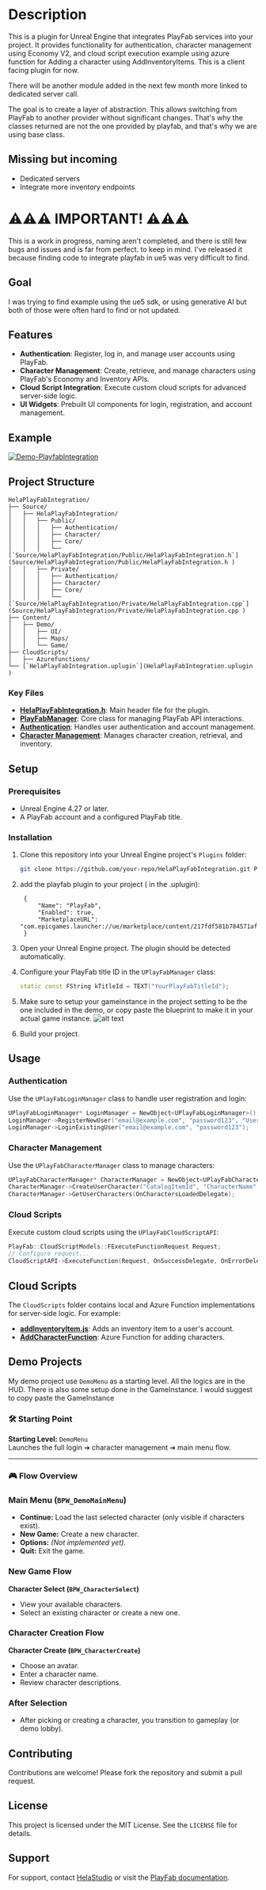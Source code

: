 # Description

This is a plugin for Unreal Engine that integrates PlayFab services into your project. It provides functionality for authentication, character management using Economy V2, and cloud script execution example using azure function for Adding a character using AddInventoryItems. This is a client facing plugin for now. 

There will be another module added in the next few month more linked to dedicated server call.

 The goal is to create a layer of abstraction. This allows switching from PlayFab to another provider without significant changes. That's why the classes returned are not the one provided by playfab, and that's why we are using base class. 

## Missing but incoming

- Dedicated servers 
- Integrate more inventory endpoints

# ⚠️⚠️⚠️  IMPORTANT! ⚠️⚠️⚠️

This is a work in progress, naming aren't completed, and there is still few bugs and issues and is far from perfect. to keep in mind. I've released it because finding code to integrate playfab in ue5 was very difficult to find.

## Goal
I was trying to find example using the ue5 sdk, or using generative AI but both of those were often hard to find or not updated. 


## Features

- **Authentication**: Register, log in, and manage user accounts using PlayFab.
- **Character Management**: Create, retrieve, and manage characters using PlayFab's Economy and Inventory APIs.
- **Cloud Script Integration**: Execute custom cloud scripts for advanced server-side logic.
- **UI Widgets**: Prebuilt UI components for login, registration, and account management.


## Example
[![Demo-PlayfabIntegration](https://img.youtube.com/vi/GMJuzZAlCno/0.jpg)](https://www.youtube.com/watch?v=GMJuzZAlCno)


## Project Structure

```
HelaPlayFabIntegration/
├── Source/
│   ├── HelaPlayFabIntegration/
│   │   ├── Public/
│   │   │   ├── Authentication/
│   │   │   ├── Character/
│   │   │   ├── Core/
│   │   │   └── [`Source/HelaPlayFabIntegration/Public/HelaPlayFabIntegration.h`](Source/HelaPlayFabIntegration/Public/HelaPlayFabIntegration.h )
│   │   ├── Private/ 
│   │   │   ├── Authentication/
│   │   │   ├── Character/
│   │   │   ├── Core/
│   │   │   └── [`Source/HelaPlayFabIntegration/Private/HelaPlayFabIntegration.cpp`](Source/HelaPlayFabIntegration/Private/HelaPlayFabIntegration.cpp )
├── Content/
│   ├── Demo/
│   │   ├── UI/
│   │   ├── Maps/
│   │   └── Game/
├── CloudScripts/
│   ├── Azurefunctions/
└── [`HelaPlayFabIntegration.uplugin`](HelaPlayFabIntegration.uplugin )
```


### Key Files

- **[HelaPlayFabIntegration.h](Source/HelaPlayFabIntegration/Public/HelaPlayFabIntegration.h)**: Main header file for the plugin.
- **[PlayFabManager](Source/HelaPlayFabIntegration/Public/Core/PlayFabManager.h)**: Core class for managing PlayFab API interactions.
- **[Authentication](Source/HelaPlayFabIntegration/Public/Authentication/)**: Handles user authentication and account management.
- **[Character Management](Source/HelaPlayFabIntegration/Public/Character/)**: Manages character creation, retrieval, and inventory.

## Setup

### Prerequisites

- Unreal Engine 4.27 or later.
- A PlayFab account and a configured PlayFab title.

### Installation

1. Clone this repository into your Unreal Engine project's `Plugins` folder:
   ```bash
   git clone https://github.com/your-repo/HelaPlayFabIntegration.git Plugins/HelaPlayFabIntegration
   ```
2. add the playfab plugin to your project ( in the .uplugin):

        {
            "Name": "PlayFab",
            "Enabled": true,
            "MarketplaceURL": "com.epicgames.launcher://ue/marketplace/content/217fdf581b784571af03d3fb6580368f"
        }

	
2. Open your Unreal Engine project. The plugin should be detected automatically.


4. Configure your PlayFab title ID in the `UPlayFabManager` class:
   ```cpp
   static const FString kTitleId = TEXT("YourPlayFabTitleId");
   ```

5. Make sure to setup your gameinstance in the project setting to be the one included in the demo, or copy paste the blueprint to make it in your actual game instance.
![alt text](image.png)

6. Build your project.

## Usage

### Authentication

Use the `UPlayFabLoginManager` class to handle user registration and login:
```cpp
UPlayFabLoginManager* LoginManager = NewObject<UPlayFabLoginManager>();
LoginManager->RegisterNewUser("email@example.com", "password123", "Username");
LoginManager->LoginExistingUser("email@example.com", "password123");
```

### Character Management

Use the `UPlayFabCharacterManager` class to manage characters:
```cpp
UPlayFabCharacterManager* CharacterManager = NewObject<UPlayFabCharacterManager>();
CharacterManager->CreateUserCharacter("CatalogItemId", "CharacterName", OnCharacterCreatedDelegate);
CharacterManager->GetUserCharacters(OnCharactersLoadedDelegate);
```

### Cloud Scripts

Execute custom cloud scripts using the `UPlayFabCloudScriptAPI`:
```cpp
PlayFab::CloudScriptModels::FExecuteFunctionRequest Request;
// Configure request...
CloudScriptAPI->ExecuteFunction(Request, OnSuccessDelegate, OnErrorDelegate);
```

## Cloud Scripts

The `CloudScripts` folder contains local and Azure Function implementations for server-side logic. For example:
- **[addInventoryItem.js](CloudScripts/local/addInventoryItem.js)**: Adds an inventory item to a user's account.
- **[AddCharacterFunction](CloudScripts/Azurefunctions/AddCharacterFunction/)**: Azure Function for adding characters.


## Demo Projects

My demo project use `DemoMenu` as a starting level. All the logics are in the HUD. There is also some setup done in the GameInstance. I would suggest to copy paste the GameInstance
### 🛠 Starting Point

**Starting Level:** `DemoMenu`  
Launches the full login ➔ character management ➔ main menu flow.

---

 ### 🎮 Flow Overview

### Main Menu (`BPW_DemoMainMenu`)
- **Continue:** Load the last selected character (only visible if characters exist).
- **New Game:** Create a new character.
- **Options:** *(Not implemented yet)*.
- **Quit:** Exit the game.

### New Game Flow
**Character Select (`BPW_CharacterSelect`)**
- View your available characters.
- Select an existing character or create a new one.

### Character Creation Flow
**Character Create (`BPW_CharacterCreate`)**
- Choose an avatar.
- Enter a character name.
- Review character descriptions.

### After Selection
- After picking or creating a character, you transition to gameplay (or demo lobby).


## Contributing

Contributions are welcome! Please fork the repository and submit a pull request.

## License

This project is licensed under the MIT License. See the `LICENSE` file for details.

## Support

For support, contact [HelaStudio](https://helastudio.com) or visit the [PlayFab documentation](https://learn.microsoft.com/en-us/gaming/playfab/).